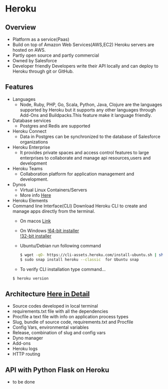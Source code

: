# Heroku

## Overview

 * Platform as a service(Paas)
 * Build on top of Amazon Web Services(AWS,EC2)
   Heroku servers are hosted on AWS. 
 * Partly open source and partly commercial
 * Owned by Salesforce 
 * Developer friendly 
   Developers write their API locally and can deploy to Heroku through git or GitHub. 

## Features

 * Languages 
   - Node, Ruby, PHP, Go, Scala, Python, Java, Clojure are the languages supported by Heroku 
    but it supports any other languages through Add-Ons and Buildpacks.This feature make it language friendly.
 * Database services
   - Postgres and Redis are supported
 * Heroku Connect
   - Data in Postgres can be synchronized to the database of Salesforce organizations
 * Heroku Enterprise
   - It provides private spaces and access control features to large enterprises to collaborate and manage api resources,users and      development
 * Heroku Teams
   - Collaboration platform for application management and development.
 * Dynos
   - Virtual Linux Containers/Servers
   - More info [Here](https://github.com/cloudmesh-community/hid-sp18-415/blob/master/paper/content.tex/)
 * Heroku Elements
 * Command line Interface(CLI)
   Download Heroku CLI to create and manage apps directly from the terminal.
   - On macos [Link](https://cli-assets.heroku.com/heroku-cli/channels/stable/heroku-cli.pkg)
   - On Windows 
      [!64-bit installer](https://cli-assets.heroku.com/heroku-cli/channels/stable/heroku-cli-x64.exe/)      
      [!32-bit installer](https://cli-assets.heroku.com/heroku-cli/channels/stable/heroku-cli-x86.exe/)
      
   - Ubuntu/Debian run following command
     ```sh
     $ wget -qO- https://cli-assets.heroku.com/install-ubuntu.sh | sh 
     $ sudo snap install heroku --classic  for Ubuntu snap
     
     ```
   - To verify CLI installation type command...
   ```sh
   $ heroku version
   ```

## Architecture [Here in Detail](https://github.com/cloudmesh-community/hid-sp18-415/blob/master/paper/content.tex/)
 
 * Source codes developed in local terminal 
 * requirements.txt file with all the dependencies
 * Procfile a text file with info on application process types
 * Slug, bundle of source code, requirements.txt and Procfile 
 * Config Vars, environmental variables
 * Release, combination of slug and config vars
 * Dyno manager
 * Add-ons
 * Heroku logs
 * HTTP routing 

## API with Python Flask on Heroku

 * to be done
 



